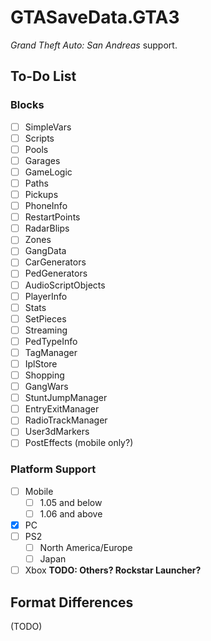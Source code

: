# GTASaveData.GTA3
*Grand Theft Auto: San Andreas* support.

## To-Do List
### Blocks
- [ ] SimpleVars
- [ ] Scripts
- [ ] Pools
- [ ] Garages
- [ ] GameLogic
- [ ] Paths
- [ ] Pickups
- [ ] PhoneInfo
- [ ] RestartPoints
- [ ] RadarBlips
- [ ] Zones
- [ ] GangData
- [ ] CarGenerators
- [ ] PedGenerators
- [ ] AudioScriptObjects
- [ ] PlayerInfo
- [ ] Stats
- [ ] SetPieces
- [ ] Streaming
- [ ] PedTypeInfo
- [ ] TagManager
- [ ] IplStore
- [ ] Shopping
- [ ] GangWars
- [ ] StuntJumpManager
- [ ] EntryExitManager
- [ ] RadioTrackManager
- [ ] User3dMarkers
- [ ] PostEffects (mobile only?)

### Platform Support
- [ ] Mobile
    - [ ] 1.05 and below
    - [ ] 1.06 and above
- [x] PC
- [ ] PS2
    - [ ] North America/Europe
    - [ ] Japan
- [ ] Xbox
**TODO: Others? Rockstar Launcher?**

## Format Differences
(TODO)

